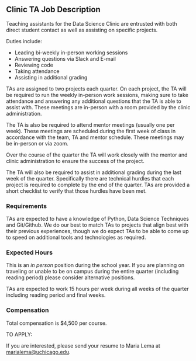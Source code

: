 ## Clinic TA Job Description

Teaching assistants for the Data Science Clinic are entrusted with both direct student contact as well as assisting on specific projects.

Duties include:

* Leading bi-weekly in-person working sessions
* Answering questions via Slack and E-mail
* Reviewing code
* Taking attendance 
* Assisting in additional grading 

TAs are assigned to two projects each quarter. On each project, the TA will be required to run the weekly in-person work sessions, making sure to take attendance and answering any additional questions that the TA is able to assist with. These meetings are in-person with a room provided by the clinic administration.

The TA is also be required to attend mentor meetings (usually one per week). These meetings are scheduled during the first week of class in accordance with the team, TA and mentor schedule. These meetings may be in-person or via zoom.

Over the course of the quarter the TA will work closely with the mentor and clinic administration to ensure the success of the project.

The TA will also be required to assist in additional grading during the last week of the quarter. Specifically there are technical hurdles that each project is required to complete by the end of the quarter. TAs are provided a short checklist to verify that those hurdles have been met.

### Requirements

TAs are expected to have a knowledge of Python, Data Science Techniques and Git/Github. We do our best to match TAs to projects that align best with their previous experiences, though we do expect TAs to be able to come up to speed on additional tools and technologies as required.

### Expected Hours

This is an _in person_ position during the school year. If you are planning on traveling or unable to be on campus during the entire quarter (including reading period) please consider alternative positions.

TAs are expected to work 15 hours per week during all weeks of the quarter including reading period and final weeks.

### Compensation

Total compensation is $4,500 per course.

TO APPLY:

If you are interested, please send your resume to Maria Lema at marialema@uchicago.edu.